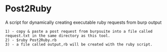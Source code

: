 # Post2Ruby
A script for dynamically creating executable ruby requests from burp output
```
1) - copy & paste a post request from burpsuite into a file called request.txt in the same directory as this tool.
2) - $ruby Post2Ruby.rb 
3) - a file called output,rb will be created with the ruby script.
